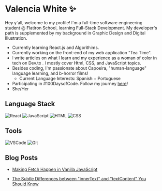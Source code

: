# Valencia White ✨
Hey y'all, welcome to my profile! I'm a full-time software engineering student @ Flatiron School, learning Full-Stack Development. My developer's path is supplemented by my background in Graphic Design and Digital Illustration.
- Currently learning React.js and Algorithims.
- Currently working on the front-end of my web application "Tea Time". 
- I write articles on what I learn and my experience as a woman of color in tech on Dev.to . I mostly cover Html, CSS, and JavaScript topics. 
- Besides coding, I'm passionate about  Capoeira, "human-language" language learning, and b-horror films!
    - Current Language Interests:  Spanish + Portuguese 
- Participating in #100DaysofCode. Follow my journey [here](https://github.com/valenciawhite/100-Days-of-Code)!
- She/Her
## Language Stack
![React](https://img.icons8.com/color/48/000000/react-native.png)
![JavaScript](https://img.icons8.com/color/48/000000/javascript--v1.png) ![HTML](https://img.icons8.com/color/48/000000/html-5--v1.png) ![CSS](https://img.icons8.com/color/48/000000/css3.png)
## Tools 
![VSCode](https://img.icons8.com/color/48/000000/visual-studio-code-2019.png) ![Git](https://img.icons8.com/color/48/000000/git.png)
## Blog Posts 
- [Making Fetch Happen in Vanilla JavaScript](https://dev.to/valenciawhite/making-fetch-happen-in-vanilla-javascript-4e2l)

- [The Subtle Differences between "innerText" and "textContent" You Should Know](https://dev.to/valenciawhite/the-subtle-differences-between-innertext-innerhtml-and-textcontent-you-should-know-3clc)
<!--
**valenciawhite/valenciawhite** is a ✨ _special_ ✨ repository because its `README.md` (this file) appears on your GitHub profile.

Here are some ideas to get you started:

- 🔭 I’m currently working on ...
- 🌱 I’m currently learning ...
- 👯 I’m looking to collaborate on ...
- 🤔 I’m looking for help with ...
- 💬 Ask me about ...
- 📫 How to reach me: ...
- 😄 Pronouns: ...
- ⚡ Fun fact: ...
-->
